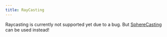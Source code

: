 ```yaml
---
title: RayCasting
---
```


Raycasting is currently not supported yet due to a bug. But [SphereCasting](snippet-sphere-casting) can be used instead!

